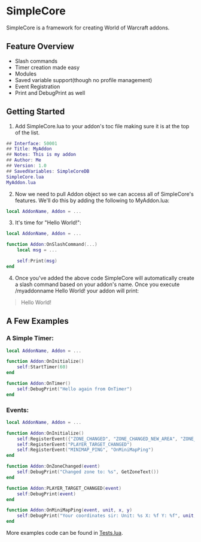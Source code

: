 # SimpleCore

SimpleCore is a framework for creating World of Warcraft addons.

## Feature Overview

- Slash commands
- Timer creation made easy
- Modules
- Saved variable support(though no profile management)
- Event Registration
- Print and DebugPrint as well

## Getting Started

1. Add SimpleCore.lua to your addon's toc file making sure it is at the top of the list.

```lua
## Interface: 50001
## Title: MyAddon
## Notes: This is my addon
## Author: Me
## Version: 1.0
## SavedVariables: SimpleCoreDB
SimpleCore.lua
MyAddon.lua
```

2. Now we need to pull Addon object so we can access all of SimpleCore's features. We'll do this by adding the following to MyAddon.lua:

```lua
local AddonName, Addon = ...
```

3. It's time for "Hello World!":

```lua
local AddonName, Addon = ...

function Addon:OnSlashCommand(...)
	local msg = ...

	self:Print(msg)
end
```

4. Once you've added the above code SimpleCore will automatically create a slash command based on your addon's name. Once you execute /myaddonname Hello World! your addon will print:

> Hello World!

## A Few Examples

### A Simple Timer:

```lua
local AddonName, Addon = ...

function Addon:OnInitialize()
	self:StartTimer(60)
end

function Addon:OnTimer()
	self:DebugPrint("Hello again from OnTimer")
end
```

### Events:

```lua
local AddonName, Addon = ...

function Addon:OnInitialize()
	self:RegisterEvent({"ZONE_CHANGED", "ZONE_CHANGED_NEW_AREA", "ZONE_CHANGED_INDOORS" }, "OnZoneChanged")
	self:RegisterEvent("PLAYER_TARGET_CHANGED")
	self:RegisterEvent("MINIMAP_PING", "OnMiniMapPing")
end

function Addon:OnZoneChanged(event)
	self:DebugPrint("Changed zone to: %s", GetZoneText())
end

function Addon:PLAYER_TARGET_CHANGED(event)
	self:DebugPrint(event)
end

function Addon:OnMiniMapPing(event, unit, x, y)
	self:DebugPrint("Your coordinates sir: Unit: %s X: %f Y: %f", unit, x, y)
end

```

More examples code can be found in [Tests.lua](https://github.com/Soulsbane/SimpleCore/blob/master/Tests.lua).
